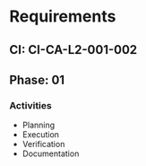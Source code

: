 # Requirements

## CI: CI-CA-L2-001-002
## Phase: 01

### Activities
- Planning
- Execution
- Verification
- Documentation
